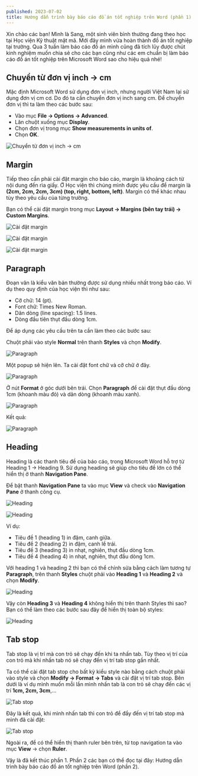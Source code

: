 ```yaml
---
published: 2023-07-02
title: Hướng dẫn trình bày báo cáo đồ án tốt nghiệp trên Word (phần 1)
---
```

Xin chào các bạn! Mình là Sang, một sinh viên bình thường đang theo học tại Học viện Kỹ thuật mật mã. Mới đây mình vừa hoàn thành đồ án tốt nghiệp tại trường. Qua 3 tuần làm báo cáo đồ án mình cũng đã tích lũy được chút kinh nghiệm muốn chia sẻ cho các bạn cũng như các em chuẩn bị làm báo cáo đồ án tốt nghiệp trên Microsoft Word sao cho hiệu quả nhé!

## Chuyển từ đơn vị inch -> cm

Mặc định Microsoft Word sử dụng đơn vị inch, nhưng người Việt Nam lại sử dụng đơn vị cm cơ. Do đó ta cần chuyển đơn vị inch sang cm. Để chuyển đơn vị thì ta làm theo các bước sau:

* Vào mục **File -> Options -> Advanced**.
* Lăn chuột xuống mục **Display**.
* Chọn đơn vị trong mục **Show measurements in units of**.
* Chọn **OK**.

![Chuyển từ đơn vị inch -> cm](media/image-1-1.png)

## Margin

Tiếp theo cần phải cài đặt margin cho báo cáo, margin là khoảng cách từ nội dung đến rìa giấy. Ở Học viện thì chúng mình được yêu cầu để margin là **(2cm, 2cm, 2cm, 3cm) (top, right, bottom, left)**. Margin có thể khác nhau tùy theo yêu cầu của từng trường.

Bạn có thể cài đặt margin trong mục **Layout -> Margins (bên tay trái) -> Custom Margins**.

![Cài đặt margin](media/image.png)

![Cài đặt margin](media/image-2.png)

![Cài đặt margin](media/image-3.png)

## Paragraph

Đoạn văn là kiểu văn bản thường được sử dụng nhiều nhất trong báo cáo. Ví dụ theo quy định của học viện thì như sau:

* Cỡ chữ: 14 (pt).
* Font chữ: Times New Roman.
* Dãn dòng (line spacing): 1.5 lines.
* Dòng đầu tiên thụt đầu dòng 1cm.

Để áp dụng các yêu cầu trên ta cần làm theo các bước sau:

Chuột phải vào style **Normal** trên thanh **Styles** và chọn **Modify**.

![Paragraph](media/image-4.png)

Một popup sẽ hiện lên. Ta cài đặt font chữ và cỡ chữ ở đây.

![Paragraph](media/image-5.png)

Ở nút **Format** ở góc dưới bên trái. Chọn **Paragraph** để cài đặt thụt đầu dòng 1cm (khoanh màu đỏ) và dãn dòng (khoanh màu xanh).

![Paragraph](media/image-6.png)

Kết quả:

![Paragraph](media/image-9.png)

## Heading

Heading là các thanh tiêu đề của báo cáo, trong Microsoft Word hỗ trợ từ Heading 1 -> Heading 9. Sử dụng heading sẽ giúp cho tiêu đề lớn có thể hiển thị ở thanh **Navigation Pane**.

Để bật thanh **Navigation Pane** ta vào mục **View** và check vào **Navigation Pane** ở thanh công cụ.

![Heading](media/image-8.png)

![Heading](media/image-7.png)

Ví dụ:

* Tiêu đề 1 (heading 1) in đậm, canh giữa.
* Tiêu đề 2 (heading 2) in đậm, canh lề trái.
* Tiêu đề 3 (heading 3) in nhạt, nghiên, thụt đầu dòng 1cm.
* Tiêu đề 4 (heading 4) in nhạt, nghiên, thụt đầu dòng 1cm.

Với heading 1 và heading 2 thì bạn có thể chỉnh sửa bằng cách làm tương tự **Paragraph**, trên thanh **Styles** chuột phải vào **Heading 1** và **Heading 2** và chọn **Modify**.

![Heading](media/image-10.png)

Vậy còn **Heading 3** và **Heading 4** không hiển thị trên thanh Styles thì sao? Bạn có thể làm theo các bước sau đây để hiển thị toàn bộ styles:

![Heading](media/image-11-1024x724.png)

## Tab stop

Tab stop là vị trí mà con trỏ sẽ chạy đến khi ta nhấn tab. Tùy theo vị trí của con trỏ mà khi nhấn tab nó sẽ chạy đến vị trí tab stop gần nhất.

Ta có thể cài đặt tab stop cho bất kỳ kiểu style nào bằng cách chuột phải vào style và chọn **Modify -> Format -> Tabs** và cài đặt vị trí tab stop. Bên dưới là ví dụ mình muốn mỗi lần mình nhấn tab là con trỏ sẽ chạy đến các vị trí **1cm, 2cm, 3cm**,…

![Tab stop](media/image-12.png)

Đây là kết quả, khi mình nhấn tab thì con trỏ để đẩy đến vị trí tab stop mà mình đã cài đặt:

![Tab stop](media/image-13.png)

Ngoài ra, để có thể hiển thị thanh ruler bên trên, từ top navigation ta vào mục **View** -> chọn **Ruler**.

Vậy là đã kết thúc phần 1. Phần 2 các bạn có thể đọc tại đây: Hướng dẫn trình bày báo cáo đồ án tốt nghiệp trên Word (phần 2).
